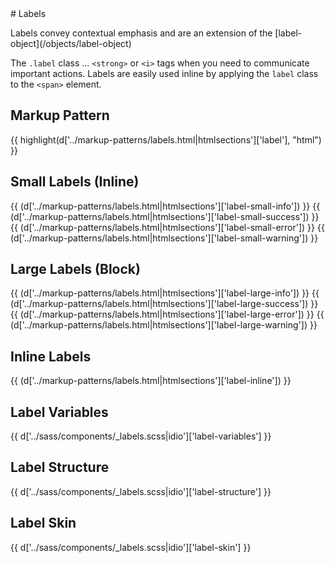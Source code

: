 <section class="copy">
# Labels

<p class="lead">Labels convey contextual emphasis and are an extension of the [label-object](/objects/label-object)</p>

The <code>.label</code> class ... <code>&lt;strong&gt;</code> or <code>&lt;i&gt;</code> tags when you need to communicate important actions. Labels are easily used inline by applying the <code>label</code> class to the <code>&lt;span&gt;</code> element.

## Markup Pattern
{{ highlight(d['../markup-patterns/labels.html|htmlsections']['label'], "html") }}
## Small Labels (Inline)
{{ (d['../markup-patterns/labels.html|htmlsections']['label-small-info']) }}
{{ (d['../markup-patterns/labels.html|htmlsections']['label-small-success']) }}
{{ (d['../markup-patterns/labels.html|htmlsections']['label-small-error']) }}
{{ (d['../markup-patterns/labels.html|htmlsections']['label-small-warning']) }}

## Large Labels (Block)
{{ (d['../markup-patterns/labels.html|htmlsections']['label-large-info']) }}
{{ (d['../markup-patterns/labels.html|htmlsections']['label-large-success']) }}
{{ (d['../markup-patterns/labels.html|htmlsections']['label-large-error']) }}
{{ (d['../markup-patterns/labels.html|htmlsections']['label-large-warning']) }}

## Inline Labels
{{ (d['../markup-patterns/labels.html|htmlsections']['label-inline']) }}

## Label Variables
{{ d['../sass/components/_labels.scss|idio']['label-variables'] }}

## Label Structure
{{ d['../sass/components/_labels.scss|idio']['label-structure'] }}

## Label Skin
{{ d['../sass/components/_labels.scss|idio']['label-skin'] }}





</section>
